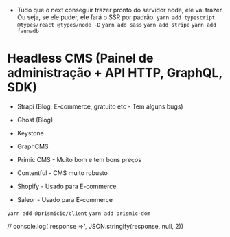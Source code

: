 - Tudo que o next conseguir trazer pronto do servidor node, ele vai trazer. Ou seja, se ele puder, ele fará o SSR por padrão.
`yarn add typescript @types/react @types/node -D`
`yarn add sass`
`yarn add stripe`
`yarn add faunadb`

# Headless CMS (Painel de administração + API HTTP, GraphQL, SDK)
- Strapi (Blog, E-commerce, gratuito etc - Tem alguns bugs)
- Ghost (Blog)
- Keystone

- GraphCMS
- Primic CMS - Muito bom e tem bons preços
- Contentful - CMS muito robusto

- Shopify - Usado para E-commerce
- Saleor - Usado para E-commerce

`yarn add @prismicio/client`
`yarn add prismic-dom`

// console.log('response =>', JSON.stringify(response, null, 2))

